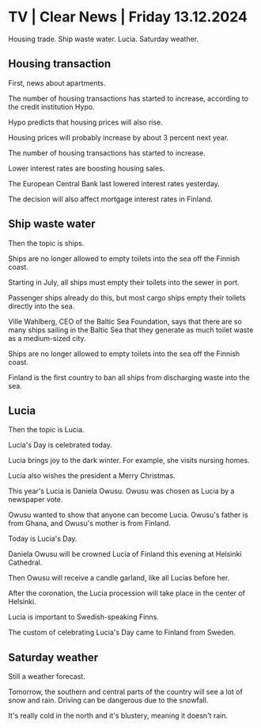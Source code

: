 # TV \| Clear News \| Friday 13.12.2024

Housing trade. Ship waste water. Lucia. Saturday weather.

## Housing transaction

First, news about apartments.

The number of housing transactions has started to increase, according to the credit institution Hypo.

Hypo predicts that housing prices will also rise.

Housing prices will probably increase by about 3 percent next year.

The number of housing transactions has started to increase.

Lower interest rates are boosting housing sales.

The European Central Bank last lowered interest rates yesterday.

The decision will also affect mortgage interest rates in Finland.

## Ship waste water

Then the topic is ships.

Ships are no longer allowed to empty toilets into the sea off the Finnish coast.

Starting in July, all ships must empty their toilets into the sewer in port.

Passenger ships already do this, but most cargo ships empty their toilets directly into the sea.

Ville Wahlberg, CEO of the Baltic Sea Foundation, says that there are so many ships sailing in the Baltic Sea that they generate as much toilet waste as a medium-sized city.

Ships are no longer allowed to empty toilets into the sea off the Finnish coast.

Finland is the first country to ban all ships from discharging waste into the sea.

## Lucia

Then the topic is Lucia.

Lucia's Day is celebrated today.

Lucia brings joy to the dark winter. For example, she visits nursing homes.

Lucia also wishes the president a Merry Christmas.

This year's Lucia is Daniela Owusu. Owusu was chosen as Lucia by a newspaper vote.

Owusu wanted to show that anyone can become Lucia. Owusu's father is from Ghana, and Owusu's mother is from Finland.

Today is Lucia's Day.

Daniela Owusu will be crowned Lucia of Finland this evening at Helsinki Cathedral.

Then Owusu will receive a candle garland, like all Lucias before her.

After the coronation, the Lucia procession will take place in the center of Helsinki.

Lucia is important to Swedish-speaking Finns.

The custom of celebrating Lucia's Day came to Finland from Sweden.

## Saturday weather

Still a weather forecast.

Tomorrow, the southern and central parts of the country will see a lot of snow and rain. Driving can be dangerous due to the snowfall.

It's really cold in the north and it's blustery, meaning it doesn't rain.

